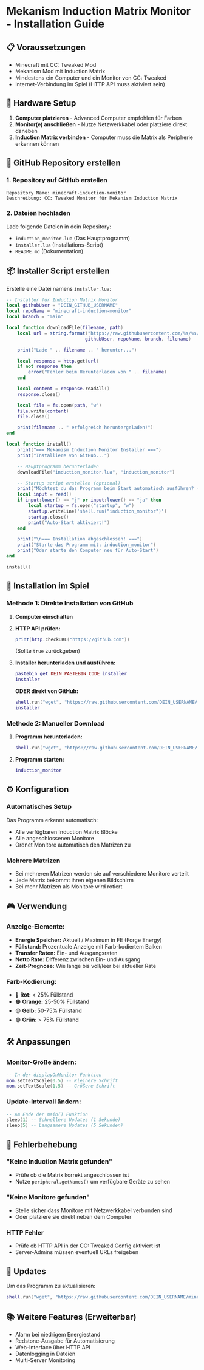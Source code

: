 # Mekanism Induction Matrix Monitor - Installation Guide

## 📋 Voraussetzungen

- Minecraft mit CC: Tweaked Mod
- Mekanism Mod mit Induction Matrix
- Mindestens ein Computer und ein Monitor von CC: Tweaked
- Internet-Verbindung im Spiel (HTTP API muss aktiviert sein)

## 🔧 Hardware Setup

1. **Computer platzieren** - Advanced Computer empfohlen für Farben
2. **Monitor(e) anschließen** - Nutze Netzwerkkabel oder platziere direkt daneben
3. **Induction Matrix verbinden** - Computer muss die Matrix als Peripherie erkennen können

## 📁 GitHub Repository erstellen

### 1. Repository auf GitHub erstellen

```
Repository Name: minecraft-induction-monitor
Beschreibung: CC: Tweaked Monitor für Mekanism Induction Matrix
```

### 2. Dateien hochladen

Lade folgende Dateien in dein Repository:

- `induction_monitor.lua` (Das Hauptprogramm)
- `installer.lua` (Installations-Script)
- `README.md` (Dokumentation)

## 📦 Installer Script erstellen

Erstelle eine Datei namens `installer.lua`:

```lua
-- Installer für Induction Matrix Monitor
local githubUser = "DEIN_GITHUB_USERNAME"
local repoName = "minecraft-induction-monitor"
local branch = "main"

local function downloadFile(filename, path)
    local url = string.format("https://raw.githubusercontent.com/%s/%s/%s/%s",
                             githubUser, repoName, branch, filename)

    print("Lade " .. filename .. " herunter...")

    local response = http.get(url)
    if not response then
        error("Fehler beim Herunterladen von " .. filename)
    end

    local content = response.readAll()
    response.close()

    local file = fs.open(path, "w")
    file.write(content)
    file.close()

    print(filename .. " erfolgreich heruntergeladen!")
end

local function install()
    print("=== Mekanism Induction Monitor Installer ===")
    print("Installiere von GitHub...")

    -- Hauptprogramm herunterladen
    downloadFile("induction_monitor.lua", "induction_monitor")

    -- Startup script erstellen (optional)
    print("Möchtest du das Programm beim Start automatisch ausführen? (j/n)")
    local input = read()
    if input:lower() == "j" or input:lower() == "ja" then
        local startup = fs.open("startup", "w")
        startup.writeLine('shell.run("induction_monitor")')
        startup.close()
        print("Auto-Start aktiviert!")
    end

    print("\n=== Installation abgeschlossen! ===")
    print("Starte das Programm mit: induction_monitor")
    print("Oder starte den Computer neu für Auto-Start")
end

install()
```

## 🚀 Installation im Spiel

### Methode 1: Direkte Installation von GitHub

1. **Computer einschalten**
2. **HTTP API prüfen:**

   ```lua
   print(http.checkURL("https://github.com"))
   ```

   (Sollte `true` zurückgeben)

3. **Installer herunterladen und ausführen:**

   ```lua
   pastebin get DEIN_PASTEBIN_CODE installer
   installer
   ```

   **ODER direkt von GitHub:**

   ```lua
   shell.run("wget", "https://raw.githubusercontent.com/DEIN_USERNAME/minecraft-induction-monitor/main/installer.lua", "installer")
   installer
   ```

### Methode 2: Manueller Download

1. **Programm herunterladen:**

   ```lua
   shell.run("wget", "https://raw.githubusercontent.com/DEIN_USERNAME/minecraft-induction-monitor/main/induction_monitor.lua", "induction_monitor")
   ```

2. **Programm starten:**
   ```lua
   induction_monitor
   ```

## ⚙️ Konfiguration

### Automatisches Setup

Das Programm erkennt automatisch:

- Alle verfügbaren Induction Matrix Blöcke
- Alle angeschlossenen Monitore
- Ordnet Monitore automatisch den Matrizen zu

### Mehrere Matrizen

- Bei mehreren Matrizen werden sie auf verschiedene Monitore verteilt
- Jede Matrix bekommt ihren eigenen Bildschirm
- Bei mehr Matrizen als Monitore wird rotiert

## 🎮 Verwendung

### Anzeige-Elemente:

- **Energie Speicher:** Aktuell / Maximum in FE (Forge Energy)
- **Füllstand:** Prozentuale Anzeige mit Farb-kodiertem Balken
- **Transfer Raten:** Ein- und Ausgangsraten
- **Netto Rate:** Differenz zwischen Ein- und Ausgang
- **Zeit-Prognose:** Wie lange bis voll/leer bei aktueller Rate

### Farb-Kodierung:

- 🔴 **Rot:** < 25% Füllstand
- 🟠 **Orange:** 25-50% Füllstand
- 🟡 **Gelb:** 50-75% Füllstand
- 🟢 **Grün:** > 75% Füllstand

## 🛠️ Anpassungen

### Monitor-Größe ändern:

```lua
-- In der displayOnMonitor Funktion
mon.setTextScale(0.5) -- Kleinere Schrift
mon.setTextScale(1.5) -- Größere Schrift
```

### Update-Intervall ändern:

```lua
-- Am Ende der main() Funktion
sleep(1) -- Schnellere Updates (1 Sekunde)
sleep(5) -- Langsamere Updates (5 Sekunden)
```

## 📝 Fehlerbehebung

### "Keine Induction Matrix gefunden"

- Prüfe ob die Matrix korrekt angeschlossen ist
- Nutze `peripheral.getNames()` um verfügbare Geräte zu sehen

### "Keine Monitore gefunden"

- Stelle sicher dass Monitore mit Netzwerkkabel verbunden sind
- Oder platziere sie direkt neben dem Computer

### HTTP Fehler

- Prüfe ob HTTP API in der CC: Tweaked Config aktiviert ist
- Server-Admins müssen eventuell URLs freigeben

## 🔄 Updates

Um das Programm zu aktualisieren:

```lua
shell.run("wget", "https://raw.githubusercontent.com/DEIN_USERNAME/minecraft-induction-monitor/main/induction_monitor.lua", "induction_monitor")
```

## 📚 Weitere Features (Erweiterbar)

- Alarm bei niedrigem Energiestand
- Redstone-Ausgabe für Automatisierung
- Web-Interface über HTTP API
- Datenlogging in Dateien
- Multi-Server Monitoring
